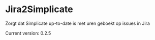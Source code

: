# Jira2Simplicate

Zorgt dat Simplicate up-to-date is met uren geboekt op issues in Jira

Current version: 0.2.5
